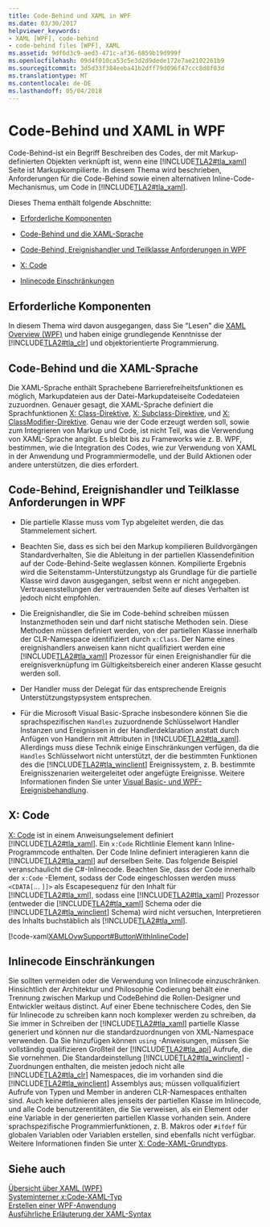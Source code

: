 ```yaml
---
title: Code-Behind und XAML in WPF
ms.date: 03/30/2017
helpviewer_keywords:
- XAML [WPF], code-behind
- code-behind files [WPF], XAML
ms.assetid: 9df6d3c9-aed3-471c-af36-6859b19d999f
ms.openlocfilehash: 09d4f010ca53c5e3d2d9dede172e7ae2102261b9
ms.sourcegitcommit: 3d5d33f384eeba41b2dff79d096f47ccc8d8f03d
ms.translationtype: MT
ms.contentlocale: de-DE
ms.lasthandoff: 05/04/2018
---
```

# <a name="code-behind-and-xaml-in-wpf"></a>Code-Behind und XAML in WPF
<a name="introduction"></a> Code-Behind-ist ein Begriff Beschreiben des Codes, der mit Markup-definierten Objekten verknüpft ist, wenn eine [!INCLUDE[TLA2#tla_xaml](../../../../includes/tla2sharptla-xaml-md.md)] Seite ist Markupkompilierte. In diesem Thema wird beschrieben, Anforderungen für die Code-Behind sowie einen alternativen Inline-Code-Mechanismus, um Code in [!INCLUDE[TLA2#tla_xaml](../../../../includes/tla2sharptla-xaml-md.md)].  
  
 Dieses Thema enthält folgende Abschnitte:  
  
-   [Erforderliche Komponenten](#Prerequisites)  
  
-   [Code-Behind und die XAML-Sprache](#codebehind_and_the_xaml_language)  
  
-   [Code-Behind, Ereignishandler und Teilklasse Anforderungen in WPF](#Code_behind__Event_Handler__and_Partial_Class)  
  
-   [X: Code](#x_Code)  
  
-   [Inlinecode Einschränkungen](#Inline_Code_Limitations)  
  
<a name="Prerequisites"></a>   
## <a name="prerequisites"></a>Erforderliche Komponenten  
 In diesem Thema wird davon ausgegangen, dass Sie "Lesen" die [XAML Overview (WPF)](../../../../docs/framework/wpf/advanced/xaml-overview-wpf.md) und haben einige grundlegende Kenntnisse der [!INCLUDE[TLA2#tla_clr](../../../../includes/tla2sharptla-clr-md.md)] und objektorientierte Programmierung.  
  
<a name="codebehind_and_the_xaml_language"></a>   
## <a name="code-behind-and-the-xaml-language"></a>Code-Behind und die XAML-Sprache  
 Die XAML-Sprache enthält Sprachebene Barrierefreiheitsfunktionen es möglich, Markupdateien aus der Datei-Markupdateiseite Codedateien zuzuordnen. Genauer gesagt, die XAML-Sprache definiert die Sprachfunktionen [X: Class-Direktive](../../../../docs/framework/xaml-services/x-class-directive.md), [X: Subclass-Direktive](../../../../docs/framework/xaml-services/x-subclass-directive.md), und [X: ClassModifier-Direktive](../../../../docs/framework/xaml-services/x-classmodifier-directive.md). Genau wie der Code erzeugt werden soll, sowie zum Integrieren von Markup und Code, ist nicht Teil, was die Verwendung von XAML-Sprache angibt. Es bleibt bis zu Frameworks wie z. B. WPF, bestimmen, wie die Integration des Codes, wie zur Verwendung von XAML in der Anwendung und Programmiermodelle, und der Build Aktionen oder andere unterstützen, die dies erfordert.  
  
<a name="Code_behind__Event_Handler__and_Partial_Class"></a>   
## <a name="code-behind-event-handler-and-partial-class-requirements-in-wpf"></a>Code-Behind, Ereignishandler und Teilklasse Anforderungen in WPF  
  
-   Die partielle Klasse muss vom Typ abgeleitet werden, die das Stammelement sichert.  
  
-   Beachten Sie, dass es sich bei den Markup kompilieren Buildvorgängen Standardverhalten, Sie die Ableitung in der partiellen Klassendefinition auf der Code-Behind-Seite weglassen können. Kompilierte Ergebnis wird die Seitenstamm-Unterstützungstyp als Grundlage für die partielle Klasse wird davon ausgegangen, selbst wenn er nicht angegeben. Vertrauensstellungen der vertrauenden Seite auf dieses Verhalten ist jedoch nicht empfohlen.  
  
-   Die Ereignishandler, die Sie im Code-behind schreiben müssen Instanzmethoden sein und darf nicht statische Methoden sein. Diese Methoden müssen definiert werden, von der partiellen Klasse innerhalb der CLR-Namespace identifiziert durch `x:Class`. Der Name eines ereignishandlers anweisen kann nicht qualifiziert werden eine [!INCLUDE[TLA2#tla_xaml](../../../../includes/tla2sharptla-xaml-md.md)] Prozessor für einen Ereignishandler für die ereignisverknüpfung im Gültigkeitsbereich einer anderen Klasse gesucht werden soll.  
  
-   Der Handler muss der Delegat für das entsprechende Ereignis Unterstützungstypsystem entsprechen.  
  
-   Für die Microsoft Visual Basic-Sprache insbesondere können Sie die sprachspezifischen `Handles` zuzuordnende Schlüsselwort Handler Instanzen und Ereignissen in der Handlerdeklaration anstatt durch Anfügen von Handlern mit Attributen in [!INCLUDE[TLA2#tla_xaml](../../../../includes/tla2sharptla-xaml-md.md)]. Allerdings muss diese Technik einige Einschränkungen verfügen, da die `Handles` Schlüsselwort nicht unterstützt, der die bestimmten Funktionen des die [!INCLUDE[TLA2#tla_winclient](../../../../includes/tla2sharptla-winclient-md.md)] Ereignissystem, z. B. bestimmte Ereignisszenarien weitergeleitet oder angefügte Ereignisse. Weitere Informationen finden Sie unter [Visual Basic- und WPF-Ereignisbehandlung](../../../../docs/framework/wpf/advanced/visual-basic-and-wpf-event-handling.md).  
  
<a name="x_Code"></a>   
## <a name="xcode"></a>X: Code  
 [X: Code](../../../../docs/framework/xaml-services/x-code-intrinsic-xaml-type.md) ist in einem Anweisungselement definiert [!INCLUDE[TLA2#tla_xaml](../../../../includes/tla2sharptla-xaml-md.md)]. Ein `x:Code` Richtlinie Element kann Inline-Programmcode enthalten. Der Code Inline definiert interagieren kann die [!INCLUDE[TLA2#tla_xaml](../../../../includes/tla2sharptla-xaml-md.md)] auf derselben Seite. Das folgende Beispiel veranschaulicht die C#-Inlinecode. Beachten Sie, dass der Code innerhalb der `x:Code` -Element, sodass der Code eingeschlossen werden muss `<CDATA[`... `]]>` als Escapesequenz für den Inhalt für [!INCLUDE[TLA2#tla_xml](../../../../includes/tla2sharptla-xml-md.md)], sodass eine [!INCLUDE[TLA2#tla_xaml](../../../../includes/tla2sharptla-xaml-md.md)] Prozessor (entweder die [!INCLUDE[TLA2#tla_xaml](../../../../includes/tla2sharptla-xaml-md.md)] Schema oder die [!INCLUDE[TLA2#tla_winclient](../../../../includes/tla2sharptla-winclient-md.md)] Schema) wird nicht versuchen, Interpretieren des Inhalts buchstäblich als [!INCLUDE[TLA2#tla_xml](../../../../includes/tla2sharptla-xml-md.md)].  
  
 [!code-xaml[XAMLOvwSupport#ButtonWithInlineCode](../../../../samples/snippets/csharp/VS_Snippets_Wpf/XAMLOvwSupport/CSharp/page4.xaml#buttonwithinlinecode)]  
  
<a name="Inline_Code_Limitations"></a>   
## <a name="inline-code-limitations"></a>Inlinecode Einschränkungen  
 Sie sollten vermeiden oder die Verwendung von Inlinecode einzuschränken. Hinsichtlich der Architektur und Philosophie Codierung behält eine Trennung zwischen Markup und CodeBehind die Rollen-Designer und Entwickler weitaus distinct. Auf einer Ebene technischere Codes, den Sie für Inlinecode zu schreiben kann noch komplexer werden zu schreiben, da Sie immer in Schreiben der [!INCLUDE[TLA2#tla_xaml](../../../../includes/tla2sharptla-xaml-md.md)] partielle Klasse generiert und können nur die standardzuordnungen von XML-Namespace verwenden. Da Sie hinzufügen können `using` -Anweisungen, müssen Sie vollständig qualifizieren Großteil der [!INCLUDE[TLA2#tla_api](../../../../includes/tla2sharptla-api-md.md)] Aufrufe, die Sie vornehmen. Die Standardeinstellung [!INCLUDE[TLA2#tla_winclient](../../../../includes/tla2sharptla-winclient-md.md)] -Zuordnungen enthalten, die meisten jedoch nicht alle [!INCLUDE[TLA2#tla_clr](../../../../includes/tla2sharptla-clr-md.md)] Namespaces, die im vorhanden sind die [!INCLUDE[TLA2#tla_winclient](../../../../includes/tla2sharptla-winclient-md.md)] Assemblys aus; müssen vollqualifiziert Aufrufe von Typen und Member in anderen CLR-Namespaces enthalten sind. Auch keine definieren alles jenseits der partiellen Klasse im Inlinecode, und alle Code benutzerentitäten, die Sie verweisen, als ein Element oder eine Variable in der generierten partiellen Klasse vorhanden sein. Andere sprachspezifische Programmierfunktionen, z. B. Makros oder `#ifdef` für globalen Variablen oder Variablen erstellen, sind ebenfalls nicht verfügbar. Weitere Informationen finden Sie unter [X: Code-XAML-Grundtyps](../../../../docs/framework/xaml-services/x-code-intrinsic-xaml-type.md).  
  
## <a name="see-also"></a>Siehe auch  
 [Übersicht über XAML (WPF)](../../../../docs/framework/wpf/advanced/xaml-overview-wpf.md)  
 [Systeminterner x:Code-XAML-Typ](../../../../docs/framework/xaml-services/x-code-intrinsic-xaml-type.md)  
 [Erstellen einer WPF-Anwendung](../../../../docs/framework/wpf/app-development/building-a-wpf-application-wpf.md)  
 [Ausführliche Erläuterung der XAML-Syntax](../../../../docs/framework/wpf/advanced/xaml-syntax-in-detail.md)
